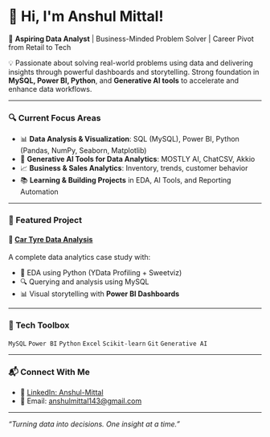 
# 👋 Hi, I'm Anshul Mittal!

🎯 **Aspiring Data Analyst** | Business-Minded Problem Solver | Career Pivot from Retail to Tech

💡 Passionate about solving real-world problems using data and delivering insights through powerful dashboards and storytelling. Strong foundation in **MySQL, Power BI, Python**, and **Generative AI tools** to accelerate and enhance data workflows.

---

### 🔍 Current Focus Areas

- 📊 **Data Analysis & Visualization**: SQL (MySQL), Power BI, Python (Pandas, NumPy, Seaborn, Matplotlib)
- 🤖 **Generative AI Tools for Data Analytics**: MOSTLY AI, ChatCSV, Akkio
- 📈 **Business & Sales Analytics**: Inventory, trends, customer behavior
- 📚 **Learning & Building Projects** in EDA, AI Tools, and Reporting Automation

---

### 📂 Featured Project

#### 🚗 [Car Tyre Data Analysis](https://github.com/imanshul1912/Car-Tyre-Data_Analysis)

A complete data analytics case study with:
- 📌 EDA using Python (YData Profiling + Sweetviz)
- 🔍 Querying and analysis using MySQL
- 📊 Visual storytelling with **Power BI Dashboards**

---

### 🔧 Tech Toolbox
`MySQL` `Power BI` `Python` `Excel` `Scikit-learn` `Git` `Generative AI`

---

### 📬 Connect With Me

- 🔗 [LinkedIn: Anshul-Mittal](https://www.linkedin.com/in/anshul-mittal-9306a1204/)
- 📧 Email: [anshulmittal143@gmail.com](mailto:anshulmittal143@gmail.com)

---

_“Turning data into decisions. One insight at a time.”_

